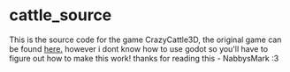 # cattle_source
This is the source code for the game CrazyCattle3D, the original game can be found [here.](https://4nn4t4t.itch.io/crazycattle3d)
however i dont know how to use godot so you'll have to figure out how to make this work! thanks for reading this - NabbysMark :3